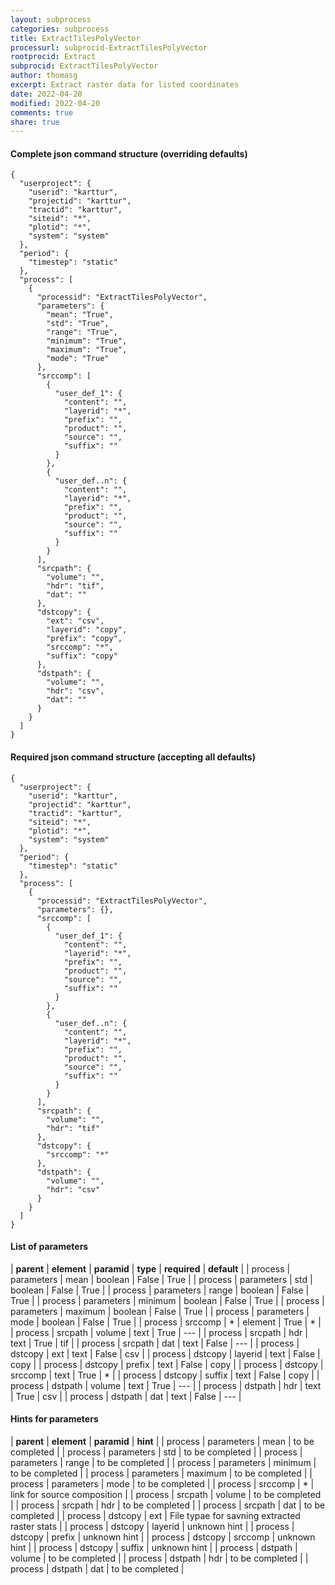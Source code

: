 ```yaml
---
layout: subprocess
categories: subprocess
title: ExtractTilesPolyVector
processurl: subprocid-ExtractTilesPolyVector
rootprocid: Extract
subprocid: ExtractTilesPolyVector
author: thomasg
excerpt: Extract raster data for listed coordinates
date: 2022-04-20
modified: 2022-04-20
comments: true
share: true
---
```


#### Complete json command structure (overriding defaults)
```
{
  "userproject": {
    "userid": "karttur",
    "projectid": "karttur",
    "tractid": "karttur",
    "siteid": "*",
    "plotid": "*",
    "system": "system"
  },
  "period": {
    "timestep": "static"
  },
  "process": [
    {
      "processid": "ExtractTilesPolyVector",
      "parameters": {
        "mean": "True",
        "std": "True",
        "range": "True",
        "minimum": "True",
        "maximum": "True",
        "mode": "True"
      },
      "srccomp": [
        {
          "user_def_1": {
            "content": "",
            "layerid": "*",
            "prefix": "",
            "product": "",
            "source": "",
            "suffix": ""
          }
        },
        {
          "user_def..n": {
            "content": "",
            "layerid": "*",
            "prefix": "",
            "product": "",
            "source": "",
            "suffix": ""
          }
        }
      ],
      "srcpath": {
        "volume": "",
        "hdr": "tif",
        "dat": ""
      },
      "dstcopy": {
        "ext": "csv",
        "layerid": "copy",
        "prefix": "copy",
        "srccomp": "*",
        "suffix": "copy"
      },
      "dstpath": {
        "volume": "",
        "hdr": "csv",
        "dat": ""
      }
    }
  ]
}
```
#### Required json command structure (accepting all defaults)
```
{
  "userproject": {
    "userid": "karttur",
    "projectid": "karttur",
    "tractid": "karttur",
    "siteid": "*",
    "plotid": "*",
    "system": "system"
  },
  "period": {
    "timestep": "static"
  },
  "process": [
    {
      "processid": "ExtractTilesPolyVector",
      "parameters": {},
      "srccomp": [
        {
          "user_def_1": {
            "content": "",
            "layerid": "*",
            "prefix": "",
            "product": "",
            "source": "",
            "suffix": ""
          }
        },
        {
          "user_def..n": {
            "content": "",
            "layerid": "*",
            "prefix": "",
            "product": "",
            "source": "",
            "suffix": ""
          }
        }
      ],
      "srcpath": {
        "volume": "",
        "hdr": "tif"
      },
      "dstcopy": {
        "srccomp": "*"
      },
      "dstpath": {
        "volume": "",
        "hdr": "csv"
      }
    }
  ]
}
```
#### List of parameters

| **parent** | **element** | **paramid** | **type** | **required** | **default** |
| process | parameters | mean | boolean | False | True |
| process | parameters | std | boolean | False | True |
| process | parameters | range | boolean | False | True |
| process | parameters | minimum | boolean | False | True |
| process | parameters | maximum | boolean | False | True |
| process | parameters | mode | boolean | False | True |
| process | srccomp | * | element | True | * |
| process | srcpath | volume | text | True | --- |
| process | srcpath | hdr | text | True | tif |
| process | srcpath | dat | text | False | --- |
| process | dstcopy | ext | text | False | csv |
| process | dstcopy | layerid | text | False | copy |
| process | dstcopy | prefix | text | False | copy |
| process | dstcopy | srccomp | text | True | * |
| process | dstcopy | suffix | text | False | copy |
| process | dstpath | volume | text | True | --- |
| process | dstpath | hdr | text | True | csv |
| process | dstpath | dat | text | False | --- |

#### Hints for parameters

| **parent** | **element** | **paramid** | **hint** |
| process | parameters | mean | to be completed |
| process | parameters | std | to be completed |
| process | parameters | range | to be completed |
| process | parameters | minimum | to be completed |
| process | parameters | maximum | to be completed |
| process | parameters | mode | to be completed |
| process | srccomp | * | link for source composition |
| process | srcpath | volume | to be completed |
| process | srcpath | hdr | to be completed |
| process | srcpath | dat | to be completed |
| process | dstcopy | ext | File typae for savning extracted raster stats |
| process | dstcopy | layerid | unknown hint |
| process | dstcopy | prefix | unknown hint |
| process | dstcopy | srccomp | unknown hint |
| process | dstcopy | suffix | unknown hint |
| process | dstpath | volume | to be completed |
| process | dstpath | hdr | to be completed |
| process | dstpath | dat | to be completed |
